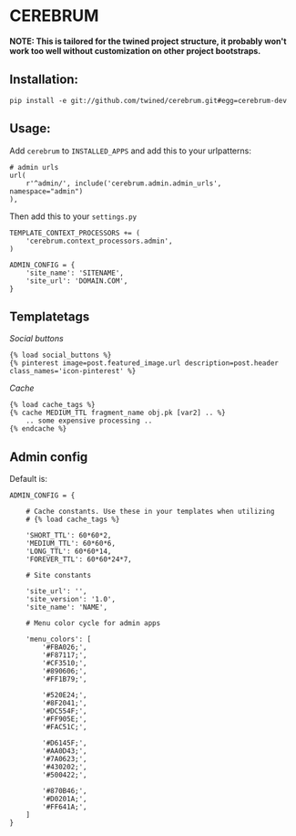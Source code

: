 CEREBRUM
========

**NOTE: This is tailored for the twined project structure,
it probably won't work too well without customization on other
project bootstraps.**

Installation:
-------------

    pip install -e git://github.com/twined/cerebrum.git#egg=cerebrum-dev


Usage:
------

Add `cerebrum` to `INSTALLED_APPS` and add this to your urlpatterns:

    # admin urls
    url(
        r'^admin/', include('cerebrum.admin.admin_urls', namespace="admin")
    ),

Then add this to your `settings.py`

    TEMPLATE_CONTEXT_PROCESSORS += (
        'cerebrum.context_processors.admin',
    )

    ADMIN_CONFIG = {
        'site_name': 'SITENAME',
        'site_url': 'DOMAIN.COM',
    }

Templatetags
------------

*Social buttons*

    {% load social_buttons %}
    {% pinterest image=post.featured_image.url description=post.header class_names='icon-pinterest' %}

*Cache*

    {% load cache_tags %}
    {% cache MEDIUM_TTL fragment_name obj.pk [var2] .. %}
        .. some expensive processing ..
    {% endcache %}


Admin config
------------
Default is:

    ADMIN_CONFIG = {

        # Cache constants. Use these in your templates when utilizing
        # {% load cache_tags %}

        'SHORT_TTL': 60*60*2,
        'MEDIUM_TTL': 60*60*6,
        'LONG_TTL': 60*60*14,
        'FOREVER_TTL': 60*60*24*7,

        # Site constants

        'site_url': '',
        'site_version': '1.0',
        'site_name': 'NAME',

        # Menu color cycle for admin apps

        'menu_colors': [
            '#FBA026;',
            '#F87117;',
            '#CF3510;',
            '#890606;',
            '#FF1B79;',

            '#520E24;',
            '#8F2041;',
            '#DC554F;',
            '#FF905E;',
            '#FAC51C;',

            '#D6145F;',
            '#AA0D43;',
            '#7A0623;',
            '#430202;',
            '#500422;',

            '#870B46;',
            '#D0201A;',
            '#FF641A;',
        ]
    }
